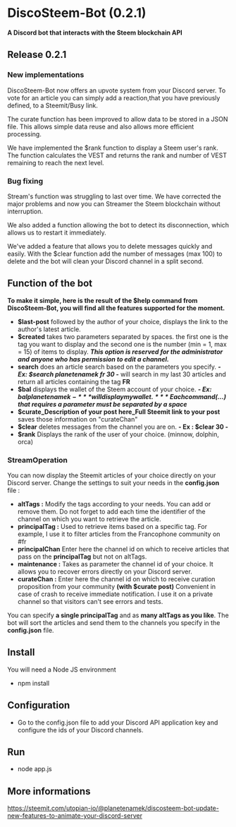 # DiscoSteem-Bot (0.2.1)

**A Discord bot that interacts with the Steem blockchain API**

## Release 0.2.1

### New implementations

DiscoSteem-Bot now offers an upvote system from your Discord server. To vote for an article you can simply add a reaction,that you have previously defined, to a Steemit/Busy link.

The curate function has been improved to allow data to be stored in a JSON file. This allows simple data reuse and also allows more efficient processing.

We have implemented the $rank function to display a Steem user's rank. The function calculates the VEST and returns the rank and number of VEST remaining to reach the next level.

### Bug fixing

Stream's function was struggling to last over time. We have corrected the major problems and now you can Streamer the Steem blockchain without interruption.

We also added a function allowing the bot to detect its disconnection, which allows us to restart it immediately.

We've added a feature that allows you to delete messages quickly and easily. With the $clear function add the number of messages (max 100) to delete and the bot will clean your Discord channel in a split second.

## Function of the bot

**To make it simple, here is the result of the **$help** command from DiscoSteem-Bot, you will find all the features supported for the moment.**

- **$last-post** followed by the author of your choice, displays the link to the author's latest article.
- **$created** takes two parameters separated by spaces. the first one is the tag you want to display 
and the second one is the number (min = 1, max = 15) of items to display. 
***This option is reserved for the administrator and anyone who has permission to edit a channel.***
- **search** does an article search based on the parameters you specify. ***- Ex: $search planetenamek fr 30 -*** will search in my last 30 articles and return all articles containing the tag **FR**
- **$bal** displays the wallet of the Steem account of your choice. ***- Ex: $bal planetenamek -*** will display my wallet.
***Each command ($...) that requires a parameter must be separated by a space***
- **$curate_Description of your post here_Full Steemit link to your post** saves those information on "curateChan"
- **$clear** deletes messages from the channel you are on. **- Ex : $clear 30 -**
- **$rank** Displays the rank of the user of your choice. (minnow, dolphin, orca)  

### StreamOperation

You can now display the Steemit articles of your choice directly on your Discord server. Change the settings to suit your needs in the **config.json** file :

- **altTags :** Modify the tags according to your needs. You can add or remove them. Do not forget to add each time the identifier of the channel on which you want to retrieve the article.
- **principalTag :** Used to retrieve items based on a specific tag. For example, I use it to filter articles from the Francophone community on #fr
- **principalChan** Enter here the channel id on which to receive articles that pass on the **principalTag** but not on altTags.
- **maintenance :** Takes as parameter the channel id of your choice. It allows you to recover errors directly on your Discord server. 
- **curateChan :** Enter here the channel id on which to receive curation proposition from your community **(with $curate post)**
Convenient in case of crash to receive immediate notification. I use it on a private channel so that visitors can't see errors and tests.

You can specify **a single principalTag** and as **many altTags as you like**. The bot will sort the articles and send them to the channels you specify in the **config.json** file.

## Install 
You will need a Node JS environment 

- npm install

## Configuration

- Go to the config.json file to add your Discord API application key and configure the ids of your Discord channels.

## Run 

- node app.js


## More informations

https://steemit.com/utopian-io/@planetenamek/discosteem-bot-update-new-features-to-animate-your-discord-server
